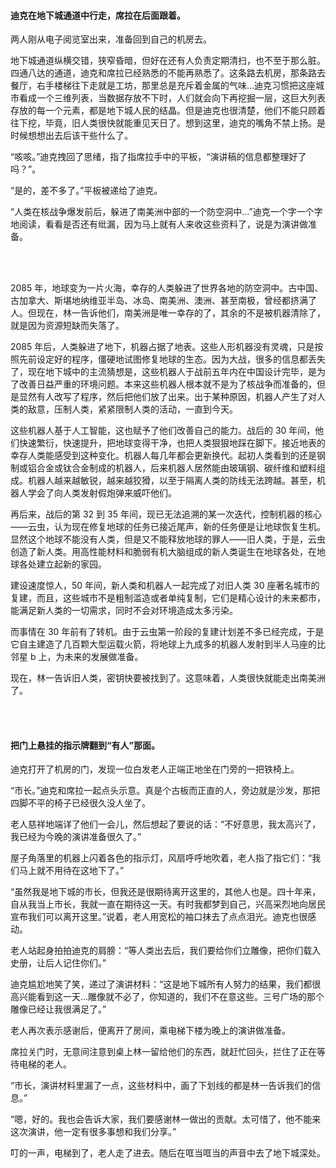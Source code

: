 #### 迪克在地下城通道中行走，席拉在后面跟着。

两人刚从电子阅览室出来，准备回到自己的机房去。

地下城通道纵横交错，狭窄昏暗，但好在还有人负责定期清扫，也不至于那么脏。四通八达的通道，迪克和席拉已经熟悉的不能再熟悉了。这条路去机房，那条路去餐厅，右手楼梯往下走就是工坊，那里总是充斥着金属的气味…迪克习惯把这座城市看成一个三维列表，当数据存放不下时，人们就会向下再挖掘一层，这巨大列表存放的每一个元素，都是地下城人民的结晶。但是迪克也很清楚，他们不能只顾着往下挖，毕竟，旧人类很快就能重见天日了。想到这里，迪克的嘴角不禁上扬。是时候想想出去后该干些什么了。

“咳咳。”迪克拽回了思绪，指了指席拉手中的平板，“演讲稿的信息都整理好了吗？”。

“是的，差不多了。”平板被递给了迪克。

“人类在核战争爆发前后，躲进了南美洲中部的一个防空洞中…”迪克一个字一个字地阅读，看看是否还有纰漏，因为马上就有人来收这些资料了，说是为演讲做准备。

<br><br>

2085 年，地球变为一片火海，幸存的人类躲进了世界各地的防空洞中。古中国、古加拿大、斯堪地纳维亚半岛、冰岛、南美洲、澳洲、甚至南极，曾经都挤满了人。但现在，林一告诉他们，南美洲是唯一幸存的了，其余的不是被机器清除了，就是因为资源短缺而失落了。

2085 年后，人类躲进了地下，机器占据了地表。这些人形机器没有灵魂，只是按照先前设定好的程序，僵硬地试图修复地球的生态。因为大战，很多的信息都丢失了，现在地下城中的主流猜想是，这些机器人于战前五年内在中国设计完毕，是为了改善日益严重的环境问题。本来这些机器人根本就不是为了核战争而准备的，但是显然有人改写了程序，然后把他们放了出来。出于某种原因，机器人产生了对人类的敌意，压制人类，紧紧限制人类的活动，一直到今天。

这些机器人基于人工智能，这也赋予了他们改善自己的能力。战后的 30 年间，他们快速繁衍，快速提升，把地球变得干净，也把人类狠狠地踩在脚下。接近地表的幸存人类能感受到这种变化。机器人每几年都会更新换代。起初人类看到的还是钢制或铝合金或钛合金制成的机器人，后来机器人居然能由玻璃钢、碳纤维和塑料组成。机器人越来越敏锐，越来越狡猾，以至于隔离人类的防线无法跨越。甚至，机器人学会了向人类发射假炮弹来威吓他们。

再后来，战后的第 32 到 35 年间，现已无法追溯的某一次迭代，控制机器的核心——云虫，认为现在修复地球的任务已接近尾声，新的任务便是让地球恢复生机。显然这个地球不能没有人类，但是又不能释放地球的罪人——旧人类，于是，云虫创造了新人类。用高性能材料和脆弱有机大脑组成的新人类诞生在地球各处，在地球各处建立起新的家园。

建设速度惊人，50 年间，新人类和机器人一起完成了对旧人类 30 座著名城市的复建，而且，这些城市不是粗制滥造或者单纯复制，它们是精心设计的未来都市，能满足新人类的一切需求，同时不会对环境造成太多污染。

而事情在 30 年前有了转机。由于云虫第一阶段的复建计划差不多已经完成，于是它自主建造了几百颗大型运载火箭，将地球上九成多的机器人发射到半人马座的比邻星 b 上，为未来的发展做准备。

现在，林一告诉旧人类，密钥快要被找到了。这意味着，人类很快就能走出南美洲了。

<br><br>

#### 把门上悬挂的指示牌翻到“有人”那面。

迪克打开了机房的门，发现一位白发老人正端正地坐在门旁的一把铁椅上。

“市长。”迪克和席拉一起点头示意。真是个古板而正直的人，旁边就是沙发，那把四脚不平的椅子已经很久没人坐了。

老人慈祥地端详了他们一会儿，然后想起了要说的话：“不好意思，我太高兴了，我已经为今晚的演讲准备很久了。”

屋子角落里的机器上闪着各色的指示灯，风扇呼呼地吹着，老人指了指它们：“我们马上就不用待在这地下了。”

“虽然我是地下城的市长，但我还是很期待离开这里的，其他人也是。四十年来，自从我当上市长，我就一直在期待这一天。有时我都梦到自己，兴高采烈地向居民宣布我们可以离开这里。”说着，老人用宽松的袖口抹去了点点泪光。迪克也很感动。

老人站起身拍拍迪克的肩膀：“等人类出去后，我们要给你们立雕像，把你们载入史册，让后人记住你们。”

迪克尴尬地笑了笑，递过了演讲材料：“这是地下城所有人努力的结果，我们都很高兴能看到这一天…雕像就不必了，你知道的，我们不在意这些。三号广场的那个雕像已经让我很满足了。”

老人再次表示感谢后，便离开了房间，乘电梯下楼为晚上的演讲做准备。

席拉关门时，无意间注意到桌上林一留给他们的东西，就赶忙回头，拦住了正在等待电梯的老人。

“市长，演讲材料里漏了一点，这些材料中，画了下划线的都是林一告诉我们的信息。”

“嗯，好的。我也会告诉大家，我们要感谢林一做出的贡献。太可惜了，他不能来这次演讲，他一定有很多事想和我们分享。”

叮的一声，电梯到了，老人走了进去。随后在哐当哐当的声音中去了地下城深处。